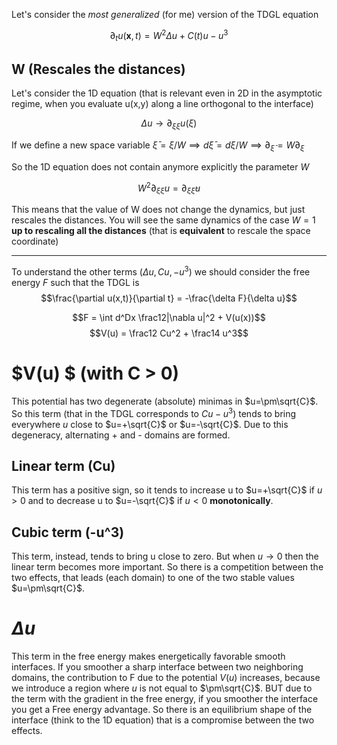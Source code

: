 Let's consider the _most generalized_ (for me) version of the TDGL equation

$$\partial_t u(\mathbf{x},t) = W^2\Delta u +  C(t) u - u^3$$

## W (Rescales the distances)
Let's consider the 1D equation (that is relevant even in 2D in the asymptotic regime, when you evaluate u(x,y) along a line orthogonal to the interface)

$$\Delta u \rightarrow \partial_{\xi\xi}u(\xi)$$

If we define a new space variable $\bar{\xi} = \xi/W\implies d\bar{\xi} = d\xi/W\implies \partial_{\bar{\xi}} = W\partial_{\xi}$

So the 1D equation does not contain anymore explicitly the parameter $W$

$$W^2\partial_{\xi\xi}u = \partial_{\bar{\xi}\bar{\xi}}u$$

This means that the value of W does not change the dynamics, but just rescales the distances. You will see the same dynamics of the case $W=1$ **up to rescaling all the distances** (that is **equivalent** to rescale the space coordinate)

---------------------

To understand the other terms ($\Delta u, Cu, -u^3$) we should consider the free energy $F$ such that the TDGL is
$$\frac{\partial u(x,t)}{\partial t} = -\frac{\delta F}{\delta u}$$

$$F = \int d^Dx \frac12|\nabla u|^2 + V(u(x))$$
$$V(u) = \frac12 Cu^2 + \frac14 u^3$$

# $V(u) $ (with C > 0)
This potential has two degenerate (absolute) minimas in $u=\pm\sqrt{C}$.
So this term (that in the TDGL corresponds to $Cu-u^3$) tends to bring everywhere $u$ close to $u=+\sqrt{C}$ or $u=-\sqrt{C}$. Due to this degeneracy, alternating + and - domains are formed.
## Linear term (Cu)
This term has a positive sign, so it tends to increase u to $u=+\sqrt{C}$ if $u>0$ and to decrease u to $u=-\sqrt{C}$ if $u<0$ **monotonically**.
## Cubic term (-u^3)
This term, instead, tends to bring u close to zero. But when $u\rightarrow 0$ then the linear term becomes more important. So there is a competition between the two effects, that leads (each domain) to one of the two stable values $u=\pm\sqrt{C}$.

# $\Delta u$
This term in the free energy makes energetically favorable smooth interfaces.
If you smoother a sharp interface between two neighboring domains, the contribution to F due to the potential $V(u)$ increases, because we introduce a region where $u$ is not equal to $\pm\sqrt{C}$.
BUT due to the term with the gradient in the free energy, if you smoother the interface you get a Free energy advantage.
So there is an equilibrium shape of the interface (think to the 1D equation) that is a compromise between the two effects.